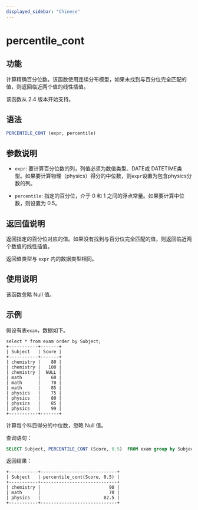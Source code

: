 ```yaml
---
displayed_sidebar: "Chinese"
---
```


# percentile_cont

## 功能

计算精确百分位数。该函数使用连续分布模型，如果未找到与百分位完全匹配的值，则返回临近两个值的线性插值。

该函数从 2.4 版本开始支持。

## 语法

```SQL
PERCENTILE_CONT (expr, percentile) 
```

## 参数说明

- `expr`: 要计算百分位数的列，列值必须为数值类型、DATE或 DATETIME类型。如果要计算物理（physics）得分的中位数，则`expr`设置为包含physics分数的列。

- `percentile`: 指定的百分位，介于 0 和 1 之间的浮点常量。如果要计算中位数，则设置为 0.5。

## 返回值说明

返回指定的百分位对应的值。如果没有找到与百分位完全匹配的值，则返回临近两个数值的线性插值。

返回值类型与 `expr` 内的数据类型相同。

## 使用说明

该函数忽略 Null 值。

## 示例

假设有表`exam`，数据如下。

```Plain
select * from exam order by Subject;
+-----------+-------+
| Subject   | Score |
+-----------+-------+
| chemistry |    80 |
| chemistry |   100 |
| chemistry |  NULL |
| math      |    60 |
| math      |    70 |
| math      |    85 |
| physics   |    75 |
| physics   |    80 |
| physics   |    85 |
| physics   |    99 |
+-----------+-------+
```

计算每个科目得分的中位数，忽略 Null 值。

查询语句：

```SQL
SELECT Subject, PERCENTILE_CONT (Score, 0.5)  FROM exam group by Subject;
```

返回结果：

```Plain
+-----------+-----------------------------+
| Subject   | percentile_cont(Score, 0.5) |
+-----------+-----------------------------+
| chemistry |                          90 |
| math      |                          70 |
| physics   |                        82.5 |
+-----------+-----------------------------+
```
